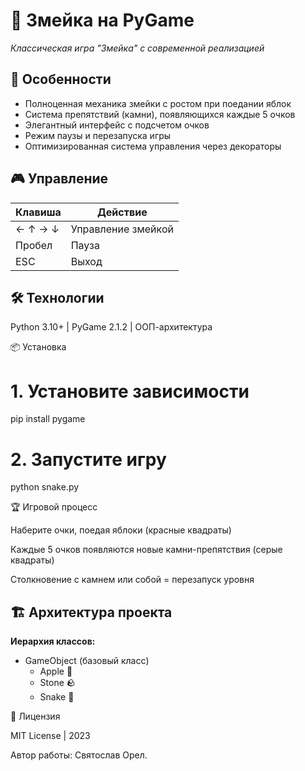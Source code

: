# 🐍 Змейка на PyGame

*Классическая игра "Змейка" с современной реализацией*

## 🌟 Особенности
- Полноценная механика змейки с ростом при поедании яблок
- Система препятствий (камни), появляющихся каждые 5 очков
- Элегантный интерфейс с подсчетом очков
- Режим паузы и перезапуска игры
- Оптимизированная система управления через декораторы

## 🎮 Управление
| Клавиша       | Действие          |
|---------------|-------------------|
| ← ↑ → ↓       | Управление змейкой|
| Пробел        | Пауза             |
| ESC           | Выход             |

## 🛠 Технологии
Python 3.10+ | PyGame 2.1.2 | ООП-архитектура

📦 Установка

# 1. Установите зависимости
pip install pygame

# 2. Запустите игру
python snake.py

🏆 Игровой процесс

  Наберите очки, поедая яблоки (красные квадраты)

  Каждые 5 очков появляются новые камни-препятствия (серые квадраты)

  Столкновение с камнем или собой = перезапуск уровня

## 🏗 Архитектура проекта

**Иерархия классов:**
- GameObject (базовый класс)
  - Apple 🍎
  - Stone 🪨 
  - Snake 🐍

📜 Лицензия

MIT License | 2023

Автор работы: Святослав Орел.

